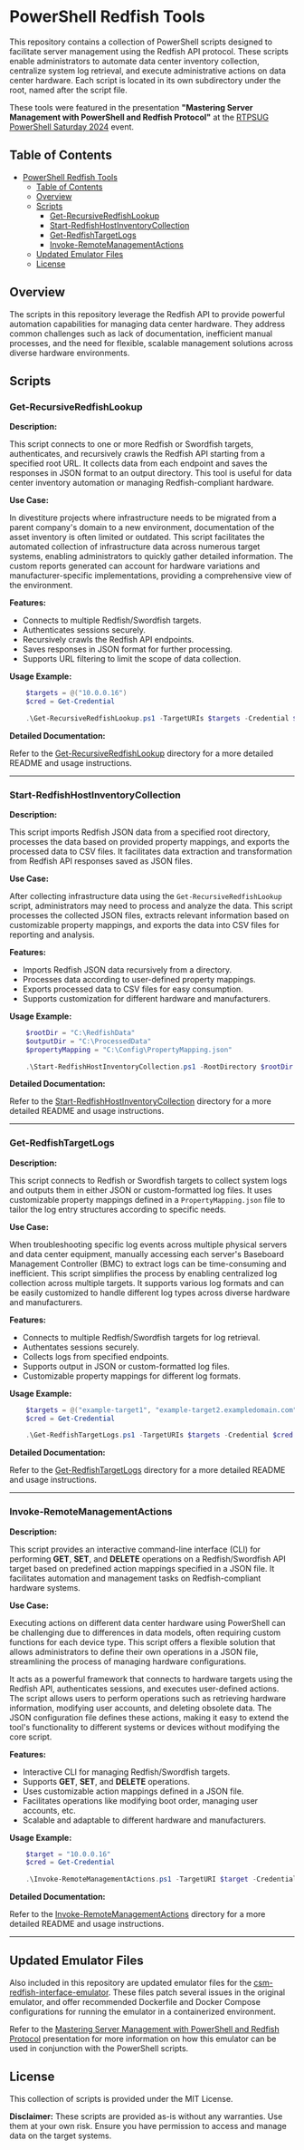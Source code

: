 # PowerShell Redfish Tools

This repository contains a collection of PowerShell scripts designed to facilitate server management using the Redfish API protocol. These scripts enable administrators to automate data center inventory collection, centralize system log retrieval, and execute administrative actions on data center hardware. Each script is located in its own subdirectory under the root, named after the script file.

These tools were featured in the presentation **"Mastering Server Management with PowerShell and Redfish Protocol"** at the [RTPSUG PowerShell Saturday 2024](https://powershellsaturdaync.com/) event.

## Table of Contents

- [PowerShell Redfish Tools](#powershell-redfish-tools)
  - [Table of Contents](#table-of-contents)
  - [Overview](#overview)
  - [Scripts](#scripts)
    - [Get-RecursiveRedfishLookup](#get-recursiveredfishlookup)
    - [Start-RedfishHostInventoryCollection](#start-redfishhostinventorycollection)
    - [Get-RedfishTargetLogs](#get-redfishtargetlogs)
    - [Invoke-RemoteManagementActions](#invoke-remotemanagementactions)
  - [Updated Emulator Files](#updated-emulator-files)
  - [License](#license)

## Overview

The scripts in this repository leverage the Redfish API to provide powerful automation capabilities for managing data center hardware. They address common challenges such as lack of documentation, inefficient manual processes, and the need for flexible, scalable management solutions across diverse hardware environments.

## Scripts

### Get-RecursiveRedfishLookup

**Description:**

This script connects to one or more Redfish or Swordfish targets, authenticates, and recursively crawls the Redfish API starting from a specified root URL. It collects data from each endpoint and saves the responses in JSON format to an output directory. This tool is useful for data center inventory automation or managing Redfish-compliant hardware.

**Use Case:**

In divestiture projects where infrastructure needs to be migrated from a parent company's domain to a new environment, documentation of the asset inventory is often limited or outdated. This script facilitates the automated collection of infrastructure data across numerous target systems, enabling administrators to quickly gather detailed information. The custom reports generated can account for hardware variations and manufacturer-specific implementations, providing a comprehensive view of the environment.

**Features:**

- Connects to multiple Redfish/Swordfish targets.
- Authenticates sessions securely.
- Recursively crawls the Redfish API endpoints.
- Saves responses in JSON format for further processing.
- Supports URL filtering to limit the scope of data collection.

**Usage Example:**

```powershell
    $targets = @("10.0.0.16")
    $cred = Get-Credential
    
    .\Get-RecursiveRedfishLookup.ps1 -TargetURIs $targets -Credential $cred -OutputDirectory "C:\RedfishData"
```

**Detailed Documentation:**

Refer to the [Get-RecursiveRedfishLookup](Get-RecursiveRedfishLookup/README.md) directory for a more detailed README and usage instructions.

---

### Start-RedfishHostInventoryCollection

**Description:**

This script imports Redfish JSON data from a specified root directory, processes the data based on provided property mappings, and exports the processed data to CSV files. It facilitates data extraction and transformation from Redfish API responses saved as JSON files.

**Use Case:**

After collecting infrastructure data using the `Get-RecursiveRedfishLookup` script, administrators may need to process and analyze the data. This script processes the collected JSON files, extracts relevant information based on customizable property mappings, and exports the data into CSV files for reporting and analysis.

**Features:**

- Imports Redfish JSON data recursively from a directory.
- Processes data according to user-defined property mappings.
- Exports processed data to CSV files for easy consumption.
- Supports customization for different hardware and manufacturers.

**Usage Example:**

```powershell
    $rootDir = "C:\RedfishData"
    $outputDir = "C:\ProcessedData"
    $propertyMapping = "C:\Config\PropertyMapping.json"
    
    .\Start-RedfishHostInventoryCollection.ps1 -RootDirectory $rootDir -OutputDirectory $outputDir -PropertyMappingFile $propertyMapping
```

**Detailed Documentation:**

Refer to the [Start-RedfishHostInventoryCollection](Start-RedfishHostInventoryCollection/README.md) directory for a more detailed README and usage instructions.

---

### Get-RedfishTargetLogs

**Description:**

This script connects to Redfish or Swordfish targets to collect system logs and outputs them in either JSON or custom-formatted log files. It uses customizable property mappings defined in a `PropertyMapping.json` file to tailor the log entry structures according to specific needs.

**Use Case:**

When troubleshooting specific log events across multiple physical servers and data center equipment, manually accessing each server's Baseboard Management Controller (BMC) to extract logs can be time-consuming and inefficient. This script simplifies the process by enabling centralized log collection across multiple targets. It supports various log formats and can be easily customized to handle different log types across diverse hardware and manufacturers.

**Features:**

- Connects to multiple Redfish/Swordfish targets for log retrieval.
- Authentates sessions securely.
- Collects logs from specified endpoints.
- Supports output in JSON or custom-formatted log files.
- Customizable property mappings for different log formats.

**Usage Example:**

```powershell
    $targets = @("example-target1", "example-target2.exampledomain.com")
    $cred = Get-Credential
    
    .\Get-RedfishTargetLogs.ps1 -TargetURIs $targets -Credential $cred
```

**Detailed Documentation:**

Refer to the [Get-RedfishTargetLogs](Get-RedfishTargetLogs/README.md) directory for a more detailed README and usage instructions.

---

### Invoke-RemoteManagementActions

**Description:**

This script provides an interactive command-line interface (CLI) for performing **GET**, **SET**, and **DELETE** operations on a Redfish/Swordfish API target based on predefined action mappings specified in a JSON file. It facilitates automation and management tasks on Redfish-compliant hardware systems.

**Use Case:**

Executing actions on different data center hardware using PowerShell can be challenging due to differences in data models, often requiring custom functions for each device type. This script offers a flexible solution that allows administrators to define their own operations in a JSON file, streamlining the process of managing hardware configurations.

It acts as a powerful framework that connects to hardware targets using the Redfish API, authenticates sessions, and executes user-defined actions. The script allows users to perform operations such as retrieving hardware information, modifying user accounts, and deleting obsolete data. The JSON configuration file defines these actions, making it easy to extend the tool's functionality to different systems or devices without modifying the core script.

**Features:**

- Interactive CLI for managing Redfish/Swordfish targets.
- Supports **GET**, **SET**, and **DELETE** operations.
- Uses customizable action mappings defined in a JSON file.
- Facilitates operations like modifying boot order, managing user accounts, etc.
- Scalable and adaptable to different hardware and manufacturers.

**Usage Example:**

```powershell
    $target = "10.0.0.16"
    $cred = Get-Credential
    
    .\Invoke-RemoteManagementActions.ps1 -TargetURI $target -Credential $cred -ActionMappingFile "C:\Config\ActionMapping.json"
```

**Detailed Documentation:**

Refer to the [Invoke-RemoteManagementActions](Invoke-RemoteManagementActions/README.md) directory for a more detailed README and usage instructions.

---

## Updated Emulator Files

Also included in this repository are updated emulator files for the [csm-redfish-interface-emulator](https://github.com/Cray-HPE/csm-redfish-interface-emulator). These files patch several issues in the original emulator, and offer recommended Dockerfile and Docker Compose configurations for running the emulator in a containerized environment.

Refer to the [Mastering Server Management with PowerShell and Redfish Protocol](Mastering%20Server%20Management%20with%20PowerShell%20and%20Redfish%20Protocol.pdf) presentation for more information on how this emulator can be used in conjunction with the PowerShell scripts.

## License

This collection of scripts is provided under the MIT License.

**Disclaimer:** These scripts are provided as-is without any warranties. Use them at your own risk. Ensure you have permission to access and manage data on the target systems.
